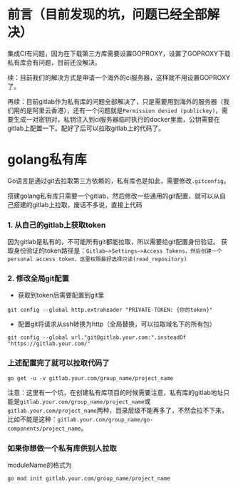 # 前言（目前发现的坑，问题已经全部解决）

集成CI有问题，因为在下载第三方库需要设置GOPROXY，设置了GOPROXY下载私有库会有问题，目前还没解决。

续：目前我们的解决方式是申请一个海外的ci服务器，这样就不用设置GOPROXY了。

再续：目前gitlab作为私有库的问题全部解决了，只是需要用到海外的服务器（我们用的是阿里云香港），还有一个问题就是`Permission denied (publickey)`，需要生成一对密钥对，私钥注入到ci服务器临时执行的docker里面，公钥需要在gitlab上配置一下。配好了后可以拉取gitlab上的代码了。

# golang私有库

Go语言是通过git去拉取第三方依赖的，私有库也是如此，需要修改`.gitconfig`。

搭建golang私有库只需要一个gitlab，然后修改一些通用的git配置，就可以从自己搭建的gitlab上拉取，废话不多说，直接上代码

### 1. 从自己的gitlab上获取token

因为gitlab是私有的，不可能所有git都能拉取，所以需要给git配置身份验证。
获取身份验证的token路径是：`Gitlab—>Settings—>Access Tokens，然后创建一个personal access token，这里权限最好选择只读(read_repository)`

### 2. 修改全局git配置
 - 获取到token后需要配置到git里

```
git config --global http.extraheader "PRIVATE-TOKEN: {你的token}"
```

 - 配置git将请求从ssh转换为http（全局替换，可以拉取域名下的所有包）

```
git config --global url."git@gitlab.your.com:".insteadOf "https://gitlab.your.com/"
```

### 上述配置完了就可以拉取代码了

```
go get -u -v gitlab.your.com/group_name/project_name
```

注意：这里有一个坑，在创建私有库项目的时候需要注意，私有库的gitlab地址只能是`gitlab.your.com/group_name/project_name`或`gitlab.your.com/project_name`两种，目录层级不能再多了，不然会拉不下来，比如不能是这种：`gitlab.your.com/group_name/go-components/project_name`。

### 如果你想做一个私有库供别人拉取

moduleName的格式为

```
go mod init gitlab.your.com/group_name/project_name
```